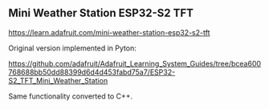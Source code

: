 ##  Mini Weather Station ESP32-S2 TFT 

https://learn.adafruit.com/mini-weather-station-esp32-s2-tft

Original version implemented in Pyton:

https://github.com/adafruit/Adafruit_Learning_System_Guides/tree/bcea600768688bb50dd88399d6d4d453fabd75a7/ESP32-S2_TFT_Mini_Weather_Station

Same functionality converted to C++.
